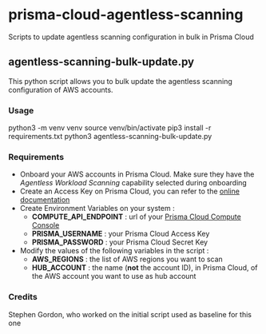 # prisma-cloud-agentless-scanning
Scripts to update agentless scanning configuration in bulk in Prisma Cloud

## agentless-scanning-bulk-update.py
This python script allows you to bulk update the agentless scanning configuration of AWS accounts.

### Usage
python3 -m venv venv
source venv/bin/activate
pip3 install -r requirements.txt
python3 agentless-scanning-bulk-update.py

### Requirements
- Onboard your AWS accounts in Prisma Cloud. Make sure they have the _Agentless Workload Scanning_ capability selected during onboarding
- Create an Access Key on Prisma Cloud, you can refer to the [online documentation](https://docs.prismacloud.io/en/enterprise-edition/content-collections/administration/create-access-keys)
- Create Environment Variables on your system :
  - **COMPUTE_API_ENDPOINT** : url of your [Prisma Cloud Compute Console](https://pan.dev/prisma-cloud/api/cwpp/access-api-saas/#:~:text=Retrieve%20your%20Compute%20Console's%20address,your%20Prisma%20Cloud%20user%20credentials)
  - **PRISMA_USERNAME** : your Prisma Cloud Access Key
  - **PRISMA_PASSWORD** : your Prisma Cloud Secret Key
- Modify the values of the following variables in the script :
  - **AWS_REGIONS** : the list of AWS regions you want to scan
  - **HUB_ACCOUNT** : the name (**not** the account ID), in Prisma Cloud, of the AWS account you want to use as hub account

### Credits
Stephen Gordon, who worked on the initial script used as baseline for this one
